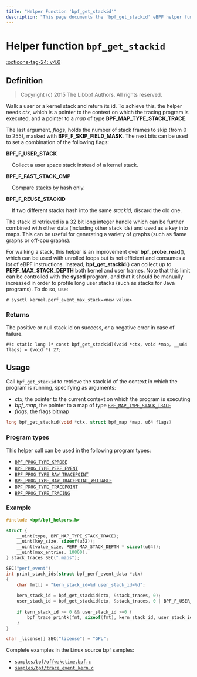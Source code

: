 ```yaml
---
title: "Helper Function 'bpf_get_stackid'"
description: "This page documents the 'bpf_get_stackid' eBPF helper function, including its definition, usage, program types that can use it, and examples."
---
```

# Helper function `bpf_get_stackid`

<!-- [FEATURE_TAG](bpf_get_stackid) -->
[:octicons-tag-24: v4.6](https://github.com/torvalds/linux/commit/d5a3b1f691865be576c2bffa708549b8cdccda19)
<!-- [/FEATURE_TAG] -->

## Definition

> Copyright (c) 2015 The Libbpf Authors. All rights reserved.


<!-- [HELPER_FUNC_DEF] -->
Walk a user or a kernel stack and return its id. To achieve this, the helper needs _ctx_, which is a pointer to the context on which the tracing program is executed, and a pointer to a _map_ of type **BPF_MAP_TYPE_STACK_TRACE**.

The last argument, _flags_, holds the number of stack frames to skip (from 0 to 255), masked with **BPF_F_SKIP_FIELD_MASK**. The next bits can be used to set a combination of the following flags:

**BPF_F_USER_STACK**

&nbsp;&nbsp;&nbsp;&nbsp;Collect a user space stack instead of a kernel stack.

**BPF_F_FAST_STACK_CMP**

&nbsp;&nbsp;&nbsp;&nbsp;Compare stacks by hash only.

**BPF_F_REUSE_STACKID**

&nbsp;&nbsp;&nbsp;&nbsp;If two different stacks hash into the same _stackid_, discard the old one.

The stack id retrieved is a 32 bit long integer handle which can be further combined with other data (including other stack ids) and used as a key into maps. This can be useful for generating a variety of graphs (such as flame graphs or off-cpu graphs).

For walking a stack, this helper is an improvement over **bpf_probe_read**(), which can be used with unrolled loops but is not efficient and consumes a lot of eBPF instructions. Instead, **bpf_get_stackid**() can collect up to **PERF_MAX_STACK_DEPTH** both kernel and user frames. Note that this limit can be controlled with the **sysctl** program, and that it should be manually increased in order to profile long user stacks (such as stacks for Java programs). To do so, use:

```
# sysctl kernel.perf_event_max_stack=<new value>
```

### Returns

The positive or null stack id on success, or a negative error in case of failure.

`#!c static long (* const bpf_get_stackid)(void *ctx, void *map, __u64 flags) = (void *) 27;`
<!-- [/HELPER_FUNC_DEF] -->

## Usage

Call `bpf_get_stackid` to retrieve the stack id of the context in which the program is running, specifying as arguments:

* *ctx*, the pointer to the current context on which the program is executing
* *bpf_map*, the pointer to a map of type [`BPF_MAP_TYPE_STACK_TRACE`](../map-type/BPF_MAP_TYPE_STACK_TRACE.md)
* *flags*, the flags bitmap

```c
long bpf_get_stackid(void *ctx, struct bpf_map *map, u64 flags)
```

### Program types

This helper call can be used in the following program types:

<!-- DO NOT EDIT MANUALLY -->
<!-- [HELPER_FUNC_PROG_REF] -->
 * [`BPF_PROG_TYPE_KPROBE`](../program-type/BPF_PROG_TYPE_KPROBE.md)
 * [`BPF_PROG_TYPE_PERF_EVENT`](../program-type/BPF_PROG_TYPE_PERF_EVENT.md)
 * [`BPF_PROG_TYPE_RAW_TRACEPOINT`](../program-type/BPF_PROG_TYPE_RAW_TRACEPOINT.md)
 * [`BPF_PROG_TYPE_RAW_TRACEPOINT_WRITABLE`](../program-type/BPF_PROG_TYPE_RAW_TRACEPOINT_WRITABLE.md)
 * [`BPF_PROG_TYPE_TRACEPOINT`](../program-type/BPF_PROG_TYPE_TRACEPOINT.md)
 * [`BPF_PROG_TYPE_TRACING`](../program-type/BPF_PROG_TYPE_TRACING.md)
<!-- [/HELPER_FUNC_PROG_REF] -->

### Example

```c
#include <bpf/bpf_helpers.h>

struct {
	__uint(type, BPF_MAP_TYPE_STACK_TRACE);
	__uint(key_size, sizeof(u32));
	__uint(value_size, PERF_MAX_STACK_DEPTH * sizeof(u64));
	__uint(max_entries, 10000);
} stack_traces SEC(".maps");

SEC("perf_event")
int print_stack_ids(struct bpf_perf_event_data *ctx)
{
	char fmt[] = "kern_stack_id=%d user_stack_id=%d";
	
	kern_stack_id = bpf_get_stackid(ctx, &stack_traces, 0);
	user_stack_id = bpf_get_stackid(ctx, &stack_traces, 0 | BPF_F_USER_STACK);
	
	if kern_stack_id >= 0 && user_stack_id >=0 {
		bpf_trace_printk(fmt, sizeof(fmt), kern_stack_id, user_stack_id);
	}
}

char _license[] SEC("license") = "GPL";
```

Complete examples in the Linux source bpf samples:

  * [`samples/bpf/offwaketime.bpf.c`](https://github.com/torvalds/linux/blob/e8f897f4afef0031fe618a8e94127a0934896aba/samples/bpf/offwaketime.bpf.c)
  * [`samples/bpf/trace_event_kern.c`](https://github.com/torvalds/linux/blob/e8f897f4afef0031fe618a8e94127a0934896aba/samples/bpf/trace_event_kern.c)

